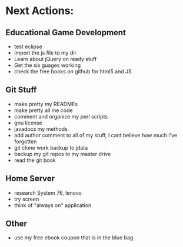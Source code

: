 Next Actions:
=============

Educational Game Development
----------------
- test eclipse
- Import the js file to my dir
- Learn about jQuery on ready stuff
- Get the six guages working
- check the free books on github for html5 and JS


Git Stuff
-------------------------
- make pretty my READMEs
- make pretty all me code
- comment and organize my perl scripts
- gnu license
- javadocs my methods
- add author comment to all of my stuff, i cant believe how much i've forgotten
- git clone work backup to jdata
- backup my git repos to my master drive
- read the git book


Home Server
-----------
- research System 76, lenovo
- try screen
- think of "always on" application

Other
-----
- use my free ebook coupon that is in the blue bag

